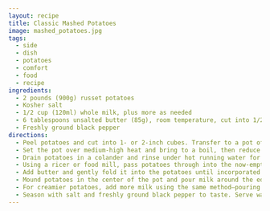 ```yaml
---
layout: recipe
title: Classic Mashed Potatoes
image: mashed_potatoes.jpg
tags:
  - side
  - dish
  - potatoes
  - comfort
  - food
  - recipe
ingredients:
  - 2 pounds (900g) russet potatoes
  - Kosher salt
  - 1/2 cup (120ml) whole milk, plus more as needed
  - 6 tablespoons unsalted butter (85g), room temperature, cut into 1/2-inch pats
  - Freshly ground black pepper
directions:
  - Peel potatoes and cut into 1- or 2-inch cubes. Transfer to a pot of cold water and rinse, changing water 2 or 3 times until it runs clear. Cover potatoes with fresh cold water and season generously with salt.
  - Set the pot over medium-high heat and bring to a boil, then reduce heat to maintain a gentle simmer. Cook until potatoes are completely tender, about 15 minutes after reaching a simmer.
  - Drain potatoes in a colander and rinse under hot running water for 30 seconds to remove excess starch. Let them steam for 1 minute to remove moisture.
  - Using a ricer or food mill, pass potatoes through into the now-empty pot.
  - Add butter and gently fold it into the potatoes until incorporated.
  - Mound potatoes in the center of the pot and pour milk around the edges. Set over medium heat and bring milk to a simmer before folding it into the potatoes.
  - For creamier potatoes, add more milk using the same method—pouring around the edges, simmering, and folding in.
  - Season with salt and freshly ground black pepper to taste. Serve warm.
---
```


